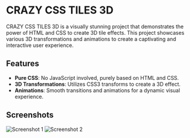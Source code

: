# CRAZY CSS TILES 3D

CRAZY CSS TILES 3D is a visually stunning project that demonstrates the power of HTML and CSS to create 3D tile effects. This project showcases various 3D transformations and animations to create a captivating and interactive user experience.

## Features

- **Pure CSS**: No JavaScript involved, purely based on HTML and CSS.
- **3D Transformations**: Utilizes CSS3 transforms to create a 3D effect.
- **Animations**: Smooth transitions and animations for a dynamic visual experience.

## Screenshots

![Screenshot 1](https://i.ibb.co/5xyjMG1/ss.png)
![Screenshot 2](https://i.ibb.co/j3h1bxv/Screenshot-20240624-100033.png)